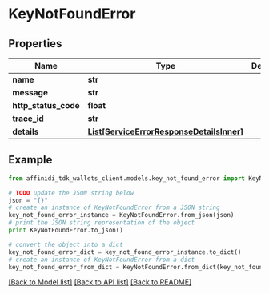 # KeyNotFoundError

## Properties

| Name                 | Type                                                                              | Description | Notes      |
| -------------------- | --------------------------------------------------------------------------------- | ----------- | ---------- |
| **name**             | **str**                                                                           |             |
| **message**          | **str**                                                                           |             |
| **http_status_code** | **float**                                                                         |             |
| **trace_id**         | **str**                                                                           |             |
| **details**          | [**List[ServiceErrorResponseDetailsInner]**](ServiceErrorResponseDetailsInner.md) |             | [optional] |

## Example

```python
from affinidi_tdk_wallets_client.models.key_not_found_error import KeyNotFoundError

# TODO update the JSON string below
json = "{}"
# create an instance of KeyNotFoundError from a JSON string
key_not_found_error_instance = KeyNotFoundError.from_json(json)
# print the JSON string representation of the object
print KeyNotFoundError.to_json()

# convert the object into a dict
key_not_found_error_dict = key_not_found_error_instance.to_dict()
# create an instance of KeyNotFoundError from a dict
key_not_found_error_from_dict = KeyNotFoundError.from_dict(key_not_found_error_dict)
```

[[Back to Model list]](../README.md#documentation-for-models) [[Back to API list]](../README.md#documentation-for-api-endpoints) [[Back to README]](../README.md)
